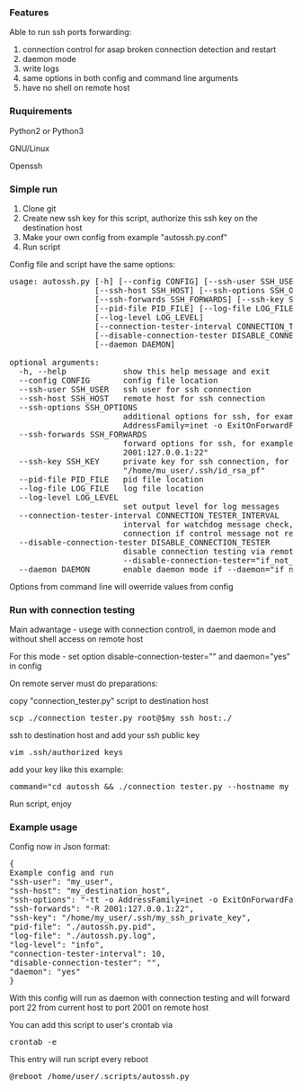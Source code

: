 ### Features

Able to run ssh ports forwarding:

1. connection control for asap broken connection detection and restart
2. daemon mode
3. write logs
4. same options in both config and command line arguments
5. have no shell on remote host

### Ruquirements

Python2 or Python3

GNU/Linux

Openssh

### Simple run

1. Clone git
2. Create new ssh key for this script, authorize this ssh key on the destination host
3. Make your own config from example "autossh.py.conf"
4. Run script

Config file and script have the same options:
<pre>
usage: autossh.py [-h] [--config CONFIG] [--ssh-user SSH_USER]
                  [--ssh-host SSH_HOST] [--ssh-options SSH_OPTIONS]
                  [--ssh-forwards SSH_FORWARDS] [--ssh-key SSH_KEY]
                  [--pid-file PID_FILE] [--log-file LOG_FILE]
                  [--log-level LOG_LEVEL]
                  [--connection-tester-interval CONNECTION_TESTER_INTERVAL]
                  [--disable-connection-tester DISABLE_CONNECTION_TESTER]
                  [--daemon DAEMON]

optional arguments:
  -h, --help            show this help message and exit
  --config CONFIG       config file location
  --ssh-user SSH_USER   ssh user for ssh connection
  --ssh-host SSH_HOST   remote host for ssh connection
  --ssh-options SSH_OPTIONS
                        additional options for ssh, for example "-tt -o
                        AddressFamily=inet -o ExitOnForwardFailure=yes"
  --ssh-forwards SSH_FORWARDS
                        forward options for ssh, for example "-R
                        2001:127.0.0.1:22"
  --ssh-key SSH_KEY     private key for ssh connection, for example
                        "/home/mu_user/.ssh/id_rsa_pf"
  --pid-file PID_FILE   pid file location
  --log-file LOG_FILE   log file location
  --log-level LOG_LEVEL
                        set output level for log messages
  --connection-tester-interval CONNECTION_TESTER_INTERVAL
                        interval for watchdog message check, will break
                        connection if control message not received
  --disable-connection-tester DISABLE_CONNECTION_TESTER
                        disable connection testing via remote script if
                        --disable-connection-tester="if_not_empty_string"
  --daemon DAEMON       enable daemon mode if --daemon="if_not_empty_string"
</pre>

Options from command line will owerride values from config

### Run with connection testing

Main adwantage - usege with connection controll, in daemon mode and without shell access on remote host

For this mode - set option disable-connection-tester="" and daemon="yes" in config

On remote server must do preparations:

copy "connection_tester.py" script to destination host
<pre>scp ./connection_tester.py root@$my_ssh_host:./</pre>
ssh to destination host and add your ssh public key
<pre>vim .ssh/authorized_keys</pre>
add your key like this example:
<pre>
command="cd autossh && ./connection_tester.py --hostname my_client_name" ssh-rsa $my_ssh_key # user
</pre>

Run script, enjoy

### Example usage

Config now in Json format:
<pre>
{
Example config and run
"ssh-user": "my_user",
"ssh-host": "my_destination_host",
"ssh-options": "-tt -o AddressFamily=inet -o ExitOnForwardFailure=yes -o ConnectTimeout=10 -o PasswordAuthentication=no",
"ssh-forwards": "-R 2001:127.0.0.1:22",
"ssh-key": "/home/my_user/.ssh/my_ssh_private_key",
"pid-file": "./autossh.py.pid",
"log-file": "./autossh.py.log",
"log-level": "info",
"connection-tester-interval": 10,
"disable-connection-tester": "",
"daemon": "yes"
}
</pre>
With this config will run as daemon with connection testing and will forward port 22 from current host to port 2001 on remote host

You can add this script to user's crontab via
<pre>crontab -e</pre>
This entry will run script every reboot
<pre>
@reboot /home/user/.scripts/autossh.py
</pre>
